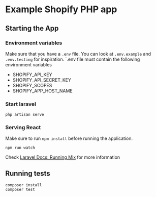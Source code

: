 # Example Shopify PHP app

## Starting the App

### Environment variables

Make sure that you have a `.env` file. You can look at `.env.example` and `.env.testing` for inspiration. `.env file must contain the following environment variables
- SHOPIFY_API_KEY
- SHOPIFY_API_SECRET_KEY
- SHOPIFY_SCOPES
- SHOPIFY_APP_HOST_NAME

### Start laravel

`php artisan serve`

### Serving React
Make sure to run `npm install` before running the application.

`npm run watch` 

Check [Laravel Docs: Running Mix](https://laravel.com/docs/8.x/mix#running-mix) for more information

## Running tests

```
composer install
composer test
```
